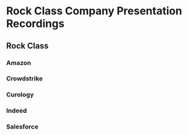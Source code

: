 # Rock Class Company Presentation Recordings

## Rock Class

### Amazon

### Crowdstrike

### Curology

### Indeed

### Salesforce
